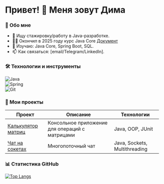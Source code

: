 # Привет! 👋 Меня зовут Дима 

### 🚀 Обо мне 
- 🔭 Ищу стажировку/работу в Java-разработке.
- 👨‍🎓 Окончил в 2025 году курс Java Core [Документ](https://github.com/bnbn2121/Certificates/blob/main/Certificate%20Java%20Core%20IT-Academy.pdf)
- 🌱 Изучаю: Java Core, Spring Boot, SQL.  
- 📫 Как связаться: [email/Telegram/LinkedIn].  

### 🛠️ Технологии и инструменты  
![Java](https://img.shields.io/badge/Java-17%2B-orange?logo=openjdk)  
![Spring](https://img.shields.io/badge/Spring-6.0-blue?logo=spring)  
![Git](https://img.shields.io/badge/Git-F05032?logo=git&logoColor=white)  

### 📂 Мои проекты  
| Проект | Описание | Технологии |  
|--------|----------|------------|  
| [Калькулятор матриц](ссылка) | Консольное приложение для операций с матрицами | Java, OOP, JUnit |  
| [Чат на сокетах](ссылка) | Многопоточный чат | Java, Sockets, Multithreading |  

### 📊 Статистика GitHub  
[![Top Langs](https://github-readme-stats.vercel.app/api/top-langs/?username=bnbn2121&layout=compact&theme=radical)](https://github.com/bnbn2121) 
